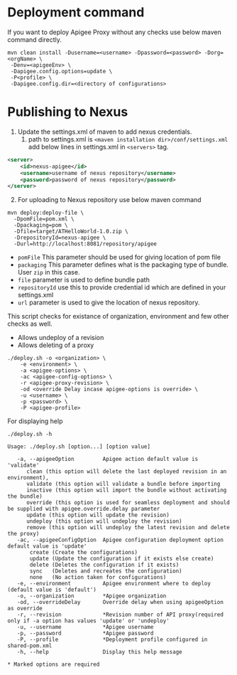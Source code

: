 # Deployment command

If you want to deploy Apigee Proxy without any checks use below maven command directly.
```
mvn clean install -Dusername=<username> -Dpassword=<password> -Dorg=<orgName> \
 -Denv=<apigeeEnv> \
 -Dapigee.config.options=update \
 -P<profile> \
 -Dapigee.config.dir=<directory of configurations>

```

# Publishing to Nexus
1.  Update the settings.xml of maven to add nexus credentials.
    1.  path to settings.xml is `<maven installation dir>/conf/settings.xml`
add below lines in settings.xml in `<servers>` tag.

``` xml
<server>
    <id>nexus-apigee</id>
    <username>username of nexus repository</username>
    <password>password of nexus repository</password>
</server>
```

2. For uploading to Nexus repository use below maven command

```
mvn deploy:deploy-file \
  -DpomFile=pom.xml \
  -Dpackaging=pom \
  -Dfile=target/ATHelloWorld-1.0.zip \
  -DrepositoryId=nexus-apigee \
  -Durl=http://localhost:8081/repository/apigee

```
* `pomFile` This parameter should be used for giving location of pom file
* `packaging` This parameter defines what is the packaging type of bundle. User `zip` in this case.
* `file` parameter is used to define bundle path
* `repositoryId` use this to provide credential id which are defined in your settings.xml
* `url` parameter is used to give the location of nexus repository.


This script checks for existance of organization, environment and few other checks as well.
* Allows undeploy of a revision
* Allows deleting of a proxy

```
./deploy.sh -o <organization> \
    -e <environment> \
    -a <apigee-options> \
    -ac <apigee-config-options> \
    -r <apigee-proxy-revision> \
    -od <override Delay incase apigee-options is override> \
    -u <username> \
    -p <password> \
    -P <apigee-profile> 
```

For displaying help 

```
./deploy.sh -h
```
```
Usage: ./deploy.sh [option...] [option value]

   -a, --apigeeOption         Apigee action default value is 'validate'
      clean (this option will delete the last deployed revision in an environment),
      validate (this option will validate a bundle before importing
      inactive (this option will import the bundle without activating the bundle)
      override (this option is used for seamless deployment and should be supplied with apigee.override.delay parameter
      update (this option will update the revision)
      undeploy (this option will undeploy the revision)
      remove (this option will undeploy the latest revision and delete the proxy)
   -ac, --apigeeConfigOption  Apigee configuration deployment option default value is 'update'
       create (Create the configurations)
       update (Update the configuration if it exists else create)
       delete (Deletes the configuration if it exists)
       sync   (Deletes and recreates the configuration)
       none   (No action taken for configurations)
   -e, --environment          Apigee environment where to deploy (default value is 'default')
   -o, --organization         *Apigee organization
   -od, --overrideDelay       Override delay when using apigeeOption as override
   -r, --revision             *Revision number of API proxy(required only if -a option has values 'update' or 'undeploy'
   -u, --username             *Apigee username
   -p, --password             *Apigee password
   -P, --profile              *Deployment profile configured in shared-pom.xml
   -h, --help                 Display this help message

* Marked options are required

```